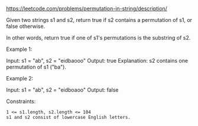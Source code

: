 https://leetcode.com/problems/permutation-in-string/description/

Given two strings s1 and s2, return true if s2 contains a
permutation
of s1, or false otherwise.

In other words, return true if one of s1's permutations is the substring of s2.

 

Example 1:

Input: s1 = "ab", s2 = "eidbaooo"
Output: true
Explanation: s2 contains one permutation of s1 ("ba").

Example 2:

Input: s1 = "ab", s2 = "eidboaoo"
Output: false

 

Constraints:

    1 <= s1.length, s2.length <= 104
    s1 and s2 consist of lowercase English letters.

